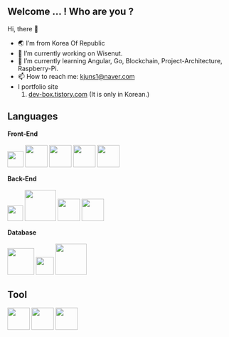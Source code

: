 ## Welcome ... ! Who are you ?

Hi, there 👋

- 🌏 I’m from Korea Of Republic
- 🔭 I’m currently working on Wisenut.
- 🌱 I’m currently learning Angular, Go, Blockchain, Project-Architecture, Raspberry-Pi.
- 📫 How to reach me: kjuns1@naver.com
- I portfolio site
  1.  <a href="http://dev-box.tistory.com">dev-box.tistory.com</a> (It is only in Korean.)

## Languages
**Front-End** <br/> <br/>
<img src="https://user-images.githubusercontent.com/24214272/115102335-2aa73500-9f85-11eb-9c20-1046248e11c4.png" width="36px"> <img src="https://user-images.githubusercontent.com/24214272/115102323-1c591900-9f85-11eb-9758-55d946ac03c3.png" width="50px"> <img src="https://user-images.githubusercontent.com/24214272/115101347-68ed2600-9f7e-11eb-8a97-d721b64fbb3d.png" width="50px"> <img src="https://user-images.githubusercontent.com/24214272/115101353-71ddf780-9f7e-11eb-9d0b-427fb89cee6c.png" width="50px"> <img src="https://user-images.githubusercontent.com/24214272/115101341-583cb000-9f7e-11eb-85ec-e69847032ba7.png" width="50px">

**Back-End** <br/> <br/>
<img src="https://user-images.githubusercontent.com/24214272/115102538-773f4000-9f86-11eb-96b9-e772c45bd04d.png" width="35px"> <img src="https://user-images.githubusercontent.com/24214272/115102517-4eb74600-9f86-11eb-8635-475aa436a5d9.png" width="70px"> <img src="https://user-images.githubusercontent.com/24214272/115101538-08f77f00-9f80-11eb-944b-e2169ff4e0a4.png" width="50px"> <img src="https://user-images.githubusercontent.com/24214272/115101402-d7ca7f00-9f7e-11eb-86d6-2ef6639f6906.png" width="50px">

**Database** <br/> <br/>
<img src="https://user-images.githubusercontent.com/24214272/115101432-14967600-9f7f-11eb-97c4-5c8c56e43884.png" width="60px"> <img src="https://user-images.githubusercontent.com/24214272/115101436-1e1fde00-9f7f-11eb-94ec-ccb2704c1409.png" width="40px"> <img src="https://user-images.githubusercontent.com/24214272/115101452-27a94600-9f7f-11eb-893d-be89f3d68513.png" width="70px">

## Tool
<img src="https://user-images.githubusercontent.com/24214272/115102957-31d04200-9f89-11eb-9c8f-38d2ee9c6fb6.png" width="50px"> <img src="https://user-images.githubusercontent.com/24214272/115102915-f3d31e00-9f88-11eb-9885-5d49aa720a75.png" width="50px"> <img src="https://user-images.githubusercontent.com/24214272/115102998-7b209180-9f89-11eb-910a-d597ed3b1c7e.png" width="50px">
